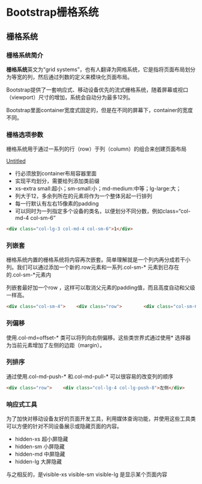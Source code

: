 # Bootstrap栅格系统

## 栅格系统

### 栅格系统简介

**栅格系统**英文为“grid systems”，也有人翻译为网格系统，它是指将页面布局划分为等宽的列，然后通过列数的定义来模块化页面布局。

Bootstrap提供了一套响应式、移动设备优先的流式栅格系统，随着屏幕或视口（viewport）尺寸的增加，系统会自动分为最多12列。

Bootstrap里面container宽度式固定的，但是在不同的屏幕下，container的宽度不同。

### 栅格选项参数

栅格系统用于通过一系列的行（row）于列（column）的组合来创建页面布局

[Untitled](Bootstrap%E6%A0%85%E6%A0%BC%E7%B3%BB%E7%BB%9F%205ef7b41a4bbc408387aae4486c42f12a/Untitled%20Database%203939ac5d1b054b2396b5dddf603996aa.csv)

- 行必须放到container布局容器里面
- 实现平均划分，需要给列添加类前缀
- xs-extra small:超小；sm-small:小；md-medium:中等；lg-large:大；
- 列大于12，多余列所在的元素将作为一个整体另起一行排列
- 每一行默认有左右15像素的padding
- 可以同时为一列指定多个设备的类名，以便划分不同分数，例如class=“col-md-4 col-sm-6”

```html
<div class="col-lg-3 col-md-4 col-sm-6">1</div>
```

### 列嵌套

栅格系统内置的栅格系统将内容再次嵌套。简单理解就是一个列内再分成若干小列。我们可以通过添加一个新的.row元素和一系列.col-sm-* 元素到已存在的.col-sm-*元素内

列嵌套最好加一个row ，这样可以取消父元素的padding值，而且高度自动和父级一样高。

```html
<div class="col-sm-4">    <div class="row">        <div class="col-sm-6">小列</div>        <div class="col-sm-6">小列</div>    </div></div>
```

### 列偏移

使用.col-md=offset-* 类可以将列向右侧偏移。这些类世界式通过使用* 选择器为当前元素增加了左侧的边距（margin）。

### 列排序

通过使用.col-md-push-* 和.col-md-pull-* 可以很容易的改变列的顺序

```html
<div class="row">    <div class="col-lg-4 col-lg-push-8">左侧</div>    <div class="col-lg-8 col-lg-pull-4">右侧</div></div>
```

### 响应式工具

为了加快对移动设备友好的页面开发工具，利用媒体查询功能，并使用这些工具类可以方便的针对不同设备展示或隐藏页面的内容。

- hidden-xs 超小屏隐藏
- hidden-sm 小屏隐藏
- hidden-md 中屏隐藏
- hidden-lg 大屏隐藏

与之相反的，是visible-xs visible-sm visible-lg 是显示某个页面内容
